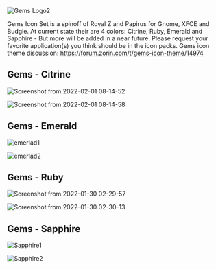 ![Gems Logo2](https://user-images.githubusercontent.com/60283532/151894248-5c417698-1a5c-4934-b8a0-3570c5a8a862.png)


Gems Icon Set is a spinoff of Royal Z and Papirus for Gnome, XFCE and Budgie. At current state their are 4 colors: Citrine, Ruby, Emerald and Sapphire - But more will be added in a near future. Please request your favorite application(s) you think should be in the icon packs.
Gems icon theme discussion: https://forum.zorin.com/t/gems-icon-theme/14974


Gems - Citrine 
--

![Screenshot from 2022-02-01 08-14-52](https://user-images.githubusercontent.com/60283532/151927556-2f3446fc-e3ca-46bd-9619-22b497dacfbb.png)

![Screenshot from 2022-02-01 08-14-58](https://user-images.githubusercontent.com/60283532/151927580-917a6e09-8452-40ee-a565-3223eeeaf953.png)



Gems - Emerald
--
![emerlad1](https://user-images.githubusercontent.com/60283532/151895700-4a27a045-e824-4fb4-a2cc-7cdfd8f2bfbb.jpeg)

![emerlad2](https://user-images.githubusercontent.com/60283532/151895719-30874b43-a726-40ce-b597-278315122fd6.jpeg)



Gems - Ruby
--
![Screenshot from 2022-01-30 02-29-57](https://user-images.githubusercontent.com/60283532/151683240-f403b47c-1c45-4059-b6b6-037a692f4757.png)

![Screenshot from 2022-01-30 02-30-13](https://user-images.githubusercontent.com/60283532/151683242-ae59a028-b0a6-4dd1-8452-fb536b2d95ab.png)



Gems - Sapphire
--
![Sapphire1](https://user-images.githubusercontent.com/60283532/151895645-dd435dd9-f25b-49ae-bcda-a8607fae1d9a.jpeg)

![Sapphire2](https://user-images.githubusercontent.com/60283532/151895663-b1563464-bd9d-4050-b8c6-8c98d5090ba0.jpeg)
